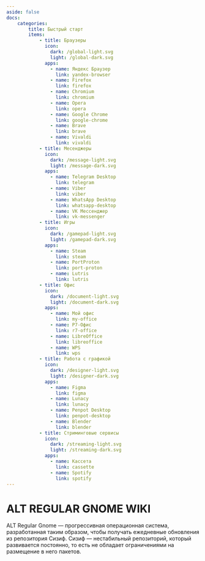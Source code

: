 ```yaml
---
aside: false
docs:
    categories:
        title: Быстрый старт
        items:
            - title: Браузеры
              icon:
                dark: /global-light.svg
                light: /global-dark.svg 
              apps:
                - name: Яндекс Браузер
                  link: yandex-browser
                - name: Firefox
                  link: firefox
                - name: Chromium
                  link: chromium
                - name: Opera
                  link: opera
                - name: Google Chrome
                  link: google-chrome
                - name: Brave
                  link: brave
                - name: Vivaldi
                  link: vivaldi
            - title: Месенджеры
              icon:
                dark: /message-light.svg
                light: /message-dark.svg 
              apps: 
                - name: Telegram Desktop
                  link: telegram
                - name: Viber
                  link: viber
                - name: WhatsApp Desktop 
                  link: whatsapp-desktop
                - name: VK Мессенджер
                  link: vk-messenger
            - title: Игры
              icon:
                dark: /gamepad-light.svg
                light: /gamepad-dark.svg 
              apps: 
                - name: Steam
                  link: steam
                - name: PortProton
                  link: port-proton
                - name: Lutris
                  link: lutris
            - title: Офис
              icon:
                dark: /document-light.svg
                light: /document-dark.svg 
              apps:
                - name: Мой офис
                  link: my-office
                - name: Р7-Офис
                  link: r7-office
                - name: LibreOffice
                  link: libreoffice
                - name: WPS
                  link: wps
            - title: Работа с графикой
              icon:
                dark: /designer-light.svg
                light: /designer-dark.svg 
              apps: 
                - name: Figma
                  link: figma
                - name: Lunacy
                  link: lunacy
                - name: Penpot Desktop
                  link: penpot-desktop
                - name: Blender
                  link: blender
            - title: Стриминговые сервисы
              icon:
                dark: /streaming-light.svg
                light: /streaming-dark.svg 
              apps: 
                - name: Kассета
                  link: cassette
                - name: Spotify
                  link: spotify
---
```


# ALT REGULAR GNOME WIKI

ALT Regular Gnome — прогрессивная операционная система, разработанная таким образом, чтобы получать ежедневные обновления из репозитория Сизиф. Сизиф — нестабильный репозиторий, который развивается постоянно, то есть не обладает ограничениями на размещение в него пакетов.

